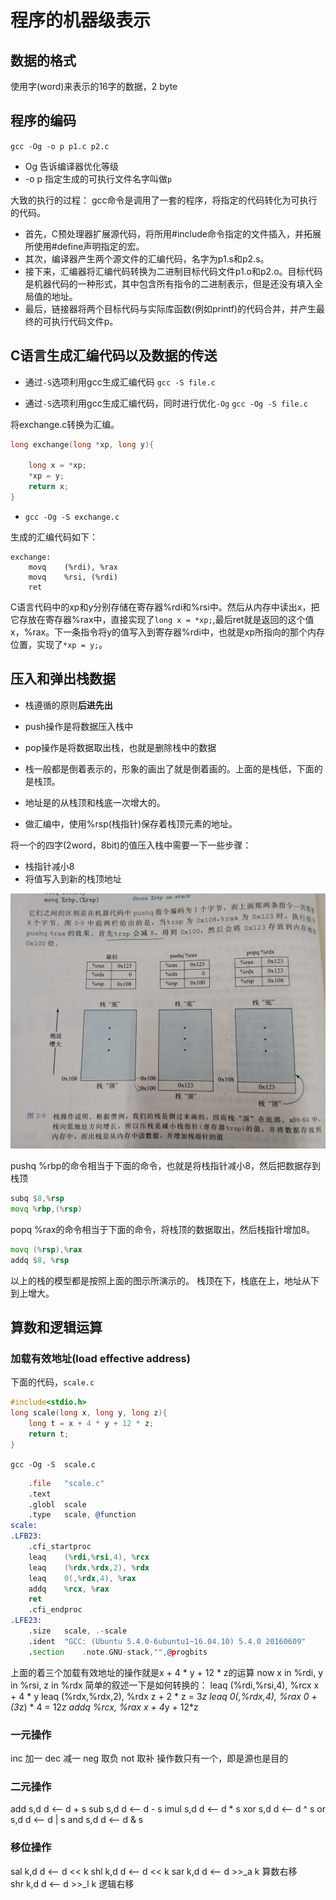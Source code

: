 # 程序的机器级表示

## 数据的格式
使用字(word)来表示的16字的数据，2 byte

## 程序的编码
`gcc -Og -o p p1.c p2.c`
- Og 告诉编译器优化等级
- -o p 指定生成的可执行文件名字叫做`p`

大致的执行的过程：
gcc命令是调用了一套的程序，将指定的代码转化为可执行的代码。
- 首先，C预处理器扩展源代码，将所用#include命令指定的文件插入，并拓展所使用#define声明指定的宏。
- 其次，编译器产生两个源文件的汇编代码，名字为p1.s和p2.s。
- 接下来，汇编器将汇编代码转换为二进制目标代码文件p1.o和p2.o。目标代码是机器代码的一种形式，其中包含所有指令的二进制表示，但是还没有填入全局值的地址。
- 最后，链接器将两个目标代码与实际库函数(例如printf)的代码合并，并产生最终的可执行代码文件p。

## C语言生成汇编代码以及数据的传送

- 通过`-S`选项利用gcc生成汇编代码
`gcc -S file.c`

- 通过`-S`选项利用gcc生成汇编代码，同时进行优化`-Og`
`gcc -Og -S file.c`

将exchange.c转换为汇编。
```C
long exchange(long *xp, long y){

    long x = *xp;
    *xp = y;
    return x;
}
```
- `gcc -Og -S exchange.c`

生成的汇编代码如下：
```x86asm
exchange:
    movq    (%rdi), %rax
    movq    %rsi, (%rdi)
    ret
```

C语言代码中的xp和y分别存储在寄存器%rdi和%rsi中。然后从内存中读出x，把它存放在寄存器%rax中，直接实现了`long x = *xp;`,最后ret就是返回的这个值x，%rax。下一条指令将y的值写入到寄存器%rdi中，也就是xp所指向的那个内存位置，实现了`*xp = y;`。

## 压入和弹出栈数据

- 栈遵循的原则**后进先出**
- push操作是将数据压入栈中
- pop操作是将数据取出栈，也就是删除栈中的数据

- 栈一般都是倒着表示的，形象的画出了就是倒着画的。上面的是栈低，下面的是栈顶。
- 地址是的从栈顶和栈底一次增大的。
- 做汇编中，使用%rsp(栈指针)保存着栈顶元素的地址。

将一个的四字(2word，8bit)的值压入栈中需要一下一些步骤：
- 栈指针减小8
- 将值写入到新的栈顶地址

![](https://github.com/idealcitier/computerBasis/blob/master/image/%E6%A0%88%E6%93%8D%E4%BD%9C.jpg)

pushq %rbp的命令相当于下面的命令，也就是将栈指针减小8，然后把数据存到栈顶
```asm
subq $8,%rsp
movq %rbp,(%rsp)
```

popq %rax的命令相当于下面的命令，将栈顶的数据取出，然后栈指针增加8。
```asm
movq (%rsp),%rax
addq $8, %rsp
```
以上的栈的模型都是按照上面的图示所演示的。
栈顶在下，栈底在上，地址从下到上增大。

## 算数和逻辑运算

### 加载有效地址(load effective address)
下面的代码，`scale.c`
```c
#include<stdio.h>
long scale(long x, long y, long z){
    long t = x + 4 * y + 12 * z;
    return t;
}
```

`gcc -Og -S  scale.c` 

```asm
    .file   "scale.c"
    .text
    .globl  scale
    .type   scale, @function
scale:
.LFB23:
    .cfi_startproc
    leaq    (%rdi,%rsi,4), %rcx
    leaq    (%rdx,%rdx,2), %rdx
    leaq    0(,%rdx,4), %rax
    addq    %rcx, %rax
    ret
    .cfi_endproc
.LFE23:
    .size   scale, .-scale
    .ident  "GCC: (Ubuntu 5.4.0-6ubuntu1~16.04.10) 5.4.0 20160609"
    .section    .note.GNU-stack,"",@progbits
```
上面的着三个加载有效地址的操作就是x + 4 * y + 12 * z的运算
now x in %rdi, y in %rsi, z in %rdx
简单的叙述一下是如何转换的：
leaq    (%rdi,%rsi,4), %rcx     x + 4 * y
leaq    (%rdx,%rdx,2), %rdx     z + 2 * z = 3*z
leaq    0(,%rdx,4), %rax        0 + (3*z) * 4 = 12*z
addq    %rcx, %rax              x + 4*y + 12*z

### 一元操作

inc 加一
dec 减一
neg 取负
not 取补
操作数只有一个，即是源也是目的

### 二元操作
add s,d         d <-- d + s
sub s,d         d <-- d - s
imul s,d         d <-- d * s
xor s,d         d <-- d ^ s
or s,d         d <-- d | s
and s,d         d <-- d & s


### 移位操作

sal k,d     d <-- d << k
shl k,d     d <-- d << k
sar k,d     d <-- d >>_a k  算数右移  
shr k,d     d <-- d >>_l k  逻辑右移


